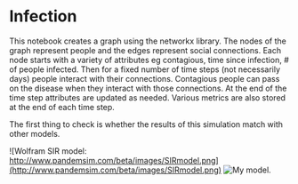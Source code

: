 # Infection

This notebook creates a graph using the networkx library.  The nodes of the graph represent people and the edges represent social connections.  Each node starts with a variety of attributes eg contagious, time since infection, # of people infected.  Then for a fixed number of time steps (not necessarily days) people interact with their connections.  Contagious people can pass on the disease when they interact with those connections.  At the end of the time step attributes are updated as needed. Various metrics are also stored at the end of each time step.


The first thing to check is whether the results of this simulation match with other models.


![Wolfram SIR model: http://www.pandemsim.com/beta/images/SIRmodel.png](http://www.pandemsim.com/beta/images/SIRmodel.png)
![My model.](https://github.com/mkspillane/Users/michaelspillane/Infection/images/Normal.png)
